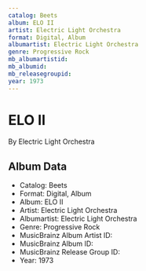 ```yaml
---
catalog: Beets
album: ELO II
artist: Electric Light Orchestra
format: Digital, Album
albumartist: Electric Light Orchestra
genre: Progressive Rock
mb_albumartistid: 
mb_albumid: 
mb_releasegroupid: 
year: 1973
---
```


# ELO II

By Electric Light Orchestra

## Album Data

- Catalog: Beets
- Format: Digital, Album
- Album: ELO II
- Artist: Electric Light Orchestra
- Albumartist: Electric Light Orchestra
- Genre: Progressive Rock
- MusicBrainz Album Artist ID: 
- MusicBrainz Album ID: 
- MusicBrainz Release Group ID: 
- Year: 1973


